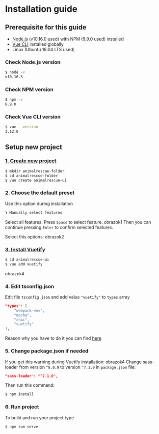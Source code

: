 # Installation guide

## Prerequisite for this guide
  - [Node.js](https://nodejs.org/en/download/) (v10.16.0 used) with NPM (6.9.0 used) installed
  - [Vue CLI](https://cli.vuejs.org/guide/installation.html) installed globally
  - Linux (Ubuntu 18.04 LTS used)

### Check Node.js version
```sh
$ node -v
v10.16.3
```

### Check NPM version
```sh
$ npm -v
6.9.0
```

### Check Vue CLI version
```sh
$ vue --version
3.12.0
```

## Setup new project

### [1. Create new project](https://cli.vuejs.org/guide/creating-a-project.html)
```sh
$ mkdir animalrescue-folder
$ cd animalrescue-folder
$ vue create animalrescue-ui
```

### 2. Choose the default preset
Use this option during installation
```sh
❯ Manually select features
```
Select all features. Press `Space` to select feature.
obrazok1
Then you can continue pressing `Enter` to confirm selected features.

Select this options:
obrazok2

### [3. Install Vuetify](https://vuetifyjs.com/en/getting-started/quick-start)

```sh
$ cd animalrescue-ui
$ vue add vuetify
```
obrazok4

### 4. Edit tsconfig.json
Edit file `tsconfig.json` and add value `"vuetify"` to `types` array
```json
"types": [
    "webpack-env",
    "mocha",
    "chai",
    "vuetify"
],
```

Reason why you have to do it you can find [here](https://github.com/vuetifyjs/vue-cli-plugin-vuetify/issues/43).
### 5. Change package.json if needed
If you get this warning during Vuetify installation:
obrazok4
Change sass-loader from version `^8.0.0` to version `^7.1.0` in `package.json` file:
```json
"sass-loader": "^7.1.0",
```
Then run this command:
```sh
$ npm install
```

### 6. Run project
To build and run your project type
```sh
$ npm run serve
```